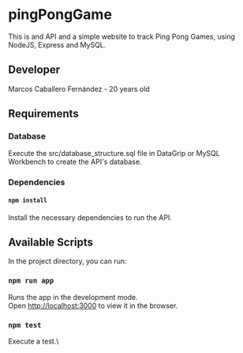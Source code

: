 # pingPongGame
 
This is and API and a simple website to track Ping Pong Games, using NodeJS, Express and MySQL.

## Developer

Marcos Caballero Fernández - 20 years old

## Requirements

### Database
Execute the src/database_structure.sql file in DataGrip or MySQL Workbench to create the API's database.

### Dependencies
#### `npm install`
Install the necessary dependencies to run the API.

## Available Scripts
In the project directory, you can run:

### `npm run app`

Runs the app in the development mode.\
Open [http://localhost:3000](http://localhost:3000) to view it in the browser.

### `npm test`

Execute a test.\